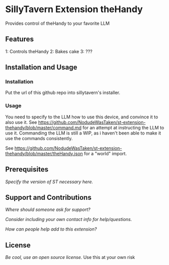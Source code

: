 # SillyTavern Extension theHandy

Provides control of theHandy to your favorite LLM

## Features

1: Controls theHandy
2: Bakes cake
3: ???

## Installation and Usage

### Installation

Put the url of this github repo into sillytavern's installer.

### Usage

You need to specify to the LLM how to use this device, and convince it to also use it.
See https://github.com/NodudeWasTaken/st-extension-thehandy/blob/master/command.md for an attempt at instructing the LLM to use it.
Commanding the LLM is still a WIP, as i haven't been able to make it use the commands consistently.


See https://github.com/NodudeWasTaken/st-extension-thehandy/blob/master/theHandy.json for a "world" import.

## Prerequisites

*Specify the version of ST necessary here.*

## Support and Contributions

*Where should someone ask for support?*

*Consider including your own contact info for help/questions.*

*How can people help add to this extension?*

## License

*Be cool, use an open source license.*
Use this at your own risk